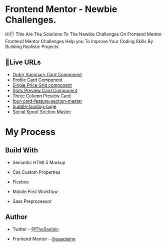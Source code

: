 # Frontend Mentor - Newbie Challenges.

Hi!✋ This Are The Solutions To The Newbie Challenges On Frontend Mentor.
Frontend Mentor Challenges Help you To Improve Your Coding Skills By Building Realistic Projects.
## 🚀Live URLs

 - [ Order Summary Card Component](https://saaqlainn.github.io/FrontEnd-Tasks/Order%20summary%20Card)
 - [Profile Card Component](https://saaqlainn.github.io/FrontEnd-Tasks/Profile%20card%20component) 
 - [Single Price Grid component](https://saaqlainn.github.io/FrontEnd-Tasks/Single-price-grid-component/)
 - [Stats Preview Card Component](https://saaqlainn.github.io/FrontEnd-Tasks/Stats%20Preview%20Card) 
 - [Three Column Preview Card](https://saaqlainn.github.io/FrontEnd-Tasks/Three-Column%20Preview%20Card)
 - [four-card-feature-section-master](https://saaqlainn.github.io/FrontEnd-Tasks/four-card-feature-section-master)
 - [huddle-landing-page](https://saaqlainn.github.io/FrontEnd-Tasks/huddle-landing-page)
 - [Social Spoof Section Master](https://saaqlainn.github.io/FrontEnd-Tasks/social-spoof-section%20master)


  
# My Process

## Build With

- Semantic HTML5 Markup

- Css Custom Properties

- Flexbox

- Mobile First Workflow

- Sass Preprocessor



## Author

- Twitter - [@TheSaqlain](https://twitter.com/TheSaqlain)

- Frontend Mentor - [@saaqlainn](https://www.frontendmentor.io/home)
